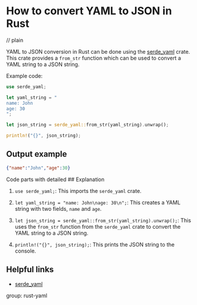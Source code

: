 # How to convert YAML to JSON in Rust
// plain

YAML to JSON conversion in Rust can be done using the [serde_yaml](https://crates.io/crates/serde_yaml) crate. This crate provides a `from_str` function which can be used to convert a YAML string to a JSON string.

Example code:
```rust
use serde_yaml;

let yaml_string = "
name: John
age: 30
";

let json_string = serde_yaml::from_str(yaml_string).unwrap();

println!("{}", json_string);
```

## Output example
```json
{"name":"John","age":30}
```

Code parts with detailed ## Explanation


1. `use serde_yaml;`: This imports the `serde_yaml` crate.

2. `let yaml_string = "name: John\nage: 30\n";`: This creates a YAML string with two fields, `name` and `age`.

3. `let json_string = serde_yaml::from_str(yaml_string).unwrap();`: This uses the `from_str` function from the `serde_yaml` crate to convert the YAML string to a JSON string.

4. `println!("{}", json_string);`: This prints the JSON string to the console.

## Helpful links

- [serde_yaml](https://crates.io/crates/serde_yaml)

group: rust-yaml